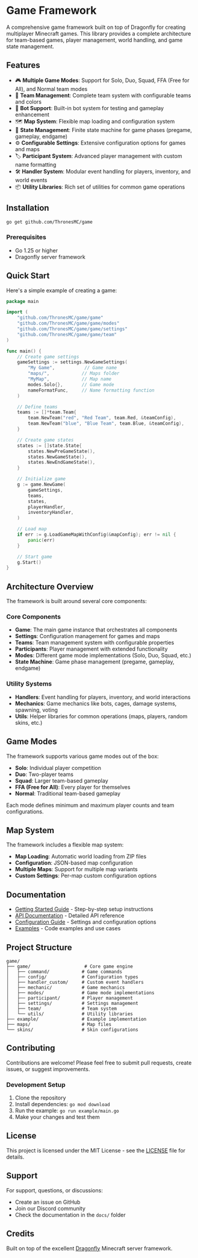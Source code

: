 # Game Framework

A comprehensive game framework built on top of Dragonfly for creating multiplayer Minecraft games. This library provides a complete architecture for team-based games, player management, world handling, and game state management.

## Features

- 🎮 **Multiple Game Modes**: Support for Solo, Duo, Squad, FFA (Free for All), and Normal team modes
- 👥 **Team Management**: Complete team system with configurable teams and colors
- 🤖 **Bot Support**: Built-in bot system for testing and gameplay enhancement
- 🗺️ **Map System**: Flexible map loading and configuration system
- 🎯 **State Management**: Finite state machine for game phases (pregame, gameplay, endgame)
- ⚙️ **Configurable Settings**: Extensive configuration options for games and maps
- 🏷️ **Participant System**: Advanced player management with custom name formatting
- 🛠️ **Handler System**: Modular event handling for players, inventory, and world events
- 📦 **Utility Libraries**: Rich set of utilities for common game operations

## Installation

```bash
go get github.com/ThronesMC/game
```

### Prerequisites

- Go 1.25 or higher
- Dragonfly server framework

## Quick Start

Here's a simple example of creating a game:

```go
package main

import (
    "github.com/ThronesMC/game/game"
    "github.com/ThronesMC/game/game/modes"
    "github.com/ThronesMC/game/game/settings"
    "github.com/ThronesMC/game/game/team"
)

func main() {
    // Create game settings
    gameSettings := settings.NewGameSettings(
        "My Game",           // Game name
        "maps/",            // Maps folder
        "MyMap",            // Map name
        modes.Solo{},       // Game mode
        nameFormatFunc,     // Name formatting function
    )

    // Define teams
    teams := []*team.Team{
        team.NewTeam("red", "Red Team", team.Red, &teamConfig),
        team.NewTeam("blue", "Blue Team", team.Blue, &teamConfig),
    }

    // Create game states
    states := []state.State{
        states.NewPreGameState(),
        states.NewGameState(),
        states.NewEndGameState(),
    }

    // Initialize game
    g := game.NewGame(
        gameSettings,
        teams,
        states,
        playerHandler,
        inventoryHandler,
    )

    // Load map
    if err := g.LoadGameMapWithConfig(&mapConfig); err != nil {
        panic(err)
    }

    // Start game
    g.Start()
}
```

## Architecture Overview

The framework is built around several core components:

### Core Components

- **Game**: The main game instance that orchestrates all components
- **Settings**: Configuration management for games and maps
- **Teams**: Team management system with configurable properties
- **Participants**: Player management with extended functionality
- **Modes**: Different game mode implementations (Solo, Duo, Squad, etc.)
- **State Machine**: Game phase management (pregame, gameplay, endgame)

### Utility Systems

- **Handlers**: Event handling for players, inventory, and world interactions
- **Mechanics**: Game mechanics like bots, cages, damage systems, spawning, voting
- **Utils**: Helper libraries for common operations (maps, players, random skins, etc.)

## Game Modes

The framework supports various game modes out of the box:

- **Solo**: Individual player competition
- **Duo**: Two-player teams
- **Squad**: Larger team-based gameplay
- **FFA (Free for All)**: Every player for themselves
- **Normal**: Traditional team-based gameplay

Each mode defines minimum and maximum player counts and team configurations.

## Map System

The framework includes a flexible map system:

- **Map Loading**: Automatic world loading from ZIP files
- **Configuration**: JSON-based map configuration
- **Multiple Maps**: Support for multiple map variants
- **Custom Settings**: Per-map custom configuration options

## Documentation

- [Getting Started Guide](docs/GETTING_STARTED.md) - Step-by-step setup instructions
- [API Documentation](docs/API.md) - Detailed API reference
- [Configuration Guide](docs/CONFIG.md) - Settings and configuration options
- [Examples](docs/EXAMPLES.md) - Code examples and use cases

## Project Structure

```
game/
├── game/                    # Core game engine
│   ├── command/            # Game commands
│   ├── config/             # Configuration types
│   ├── handler_custom/     # Custom event handlers
│   ├── mechanic/           # Game mechanics
│   ├── modes/              # Game mode implementations
│   ├── participant/        # Player management
│   ├── settings/           # Settings management
│   ├── team/               # Team system
│   └── utils/              # Utility libraries
├── example/                # Example implementation
├── maps/                   # Map files
└── skins/                  # Skin configurations
```

## Contributing

Contributions are welcome! Please feel free to submit pull requests, create issues, or suggest improvements.

### Development Setup

1. Clone the repository
2. Install dependencies: `go mod download`
3. Run the example: `go run example/main.go`
4. Make your changes and test them

## License

This project is licensed under the MIT License - see the [LICENSE](LICENSE) file for details.

## Support

For support, questions, or discussions:

- Create an issue on GitHub
- Join our Discord community
- Check the documentation in the `docs/` folder

## Credits

Built on top of the excellent [Dragonfly](https://github.com/df-mc/dragonfly) Minecraft server framework.